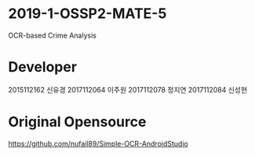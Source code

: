 # 2019-1-OSSP2-MATE-5

OCR-based Crime Analysis

# Developer

2015112162   신유경
2017112064   이주원
2017112078   정지연
2017112084   신성현

# Original Opensource

https://github.com/nufail89/Simple-OCR-AndroidStudio
